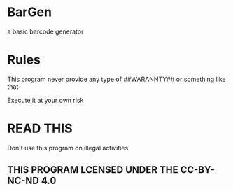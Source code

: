 # BarGen
a basic barcode generator

# Rules

This program never provide any type of ##WARANNTY##
or something like that

Execute it at your own risk

# READ THIS

Don't use this  program on illegal activities
 
 ## THIS PROGRAM LCENSED UNDER THE CC-BY-NC-ND 4.0
